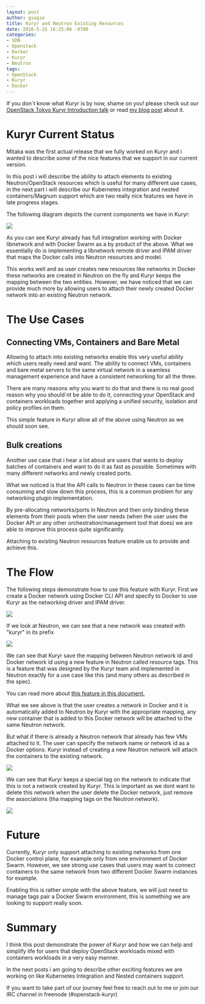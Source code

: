 ```yaml
---
layout: post
author: gsagie
title: Kuryr and Neutron Existing Resources
date: 2016-5-15 16:25:06 -0700
categories:
- SDN
- Openstack
- Docker
- Kuryr
- Neutron
tags:
- OpenStack
- Kuryr
- Docker
---
```


If you don`t know what Kuryr is by now, shame on you!  please check out
our [OpenStack Tokyo Kuryr Introduction talk](https://www.openstack.org/videos/video/tokyo-2474)
or read [my blog post](http://galsagie.github.io/2015/08/24/kuryr-part1/) about it.

# Kuryr Current Status

Mitaka was the first actual release that we fully worked on Kuryr and i wanted
to describe some of the nice features that we support in our current version.

In this post i will describe the ability to attach elements to existing Neutron/OpenStack resources
which is useful for many different use cases, in the next part i will describe our Kubernetes
integration and nested containers/Magnum support which are two really nice features
we have in late progress stages.

The following diagram depicts the current components we have in Kuryr:

<img src="https://raw.githubusercontent.com/GalSagie/GalSagie.github.io/master/public/img/kuryr_components.jpg" />

As you can see Kuryr already has full integration working with Docker libnetwork and
with Docker Swarm as a by product of the above.
What we essentially do is implementing a libnetwork remote driver and IPAM driver that maps
the Docker calls into Neutron resources and model.

This works well and as user creates new resources like networks in Docker these networks are created
in Neutron on the fly and Kuryr keeps the mapping between the two entities.
However, we have noticed that we can provide much more by allowing users to attach their newly created
Docker network into an existing Neutron network.

# The Use Cases

## Connecting VMs, Containers and Bare Metal

Allowing to attach into existing networks enable this very useful ability which users really
need and want.
The ability to connect VMs, containers and bare metal servers to the same virtual network in
a seamless management experience and have a consistent networking for all the three.

There are many reasons why you want to do that and there is no real good reason why you
should`nt be able to do it, connecting your OpenStack and containers workloads together
and applying a unified security, isolation and policy profiles on them.

This simple feature in Kuryr allow all of the above using Neutron as we should soon see.

## Bulk creations

Another use case that i hear a lot about are users that wants to deploy batches
of containers and want to do it as fast as possible.
Sometimes with many different networks and newly created ports.

What we noticed is that the API calls to Neutron in these cases can be time consuming
and slow down this process, this is a common problem for any networking plugin
implementation.

By pre-allocating networks/ports in Neutron and then only binding these elements
from their pools when the user needs (when the user uses the Docker API or any other
orchestration/management tool that does) we are able to improve this process
quite significantly.

Attaching to existing Neutron resources feature enable us to provide and achieve this.

# The Flow

The following steps demonstrate how to use this feature with Kuryr.
First we create a Docker network using Docker CLI API and specify to Docker to use
Kuryr as the networking driver and IPAM driver.

<img src="https://raw.githubusercontent.com/GalSagie/GalSagie.github.io/master/public/img/kuryr_tags1.jpg" />

If we look at Neutron, we can see that a new network was created with "kuryr" in its prefix

<img src="https://raw.githubusercontent.com/GalSagie/GalSagie.github.io/master/public/img/kuryr_tags2.jpg" />

We can see that Kuryr save the mapping between Neutron network id and Docker network id using
a new feature in Neutron called resource tags.
This is a feature that was designed by the Kuryr team and implemented in Neutron exactly for
a use case like this (and many others as described in the spec).

You can read more about [this feature in this document.](http://docs.openstack.org/developer/neutron/devref/tag.html)

What we see above is that the user creates a network in Docker and it is automatically
added to Neutron by Kuryr with the appropriate mapping, any new container that is
added to this Docker network will be attached to the same Neutron network.

But what if there is already a Neutron network that already has few VMs attached to it.
The user can specify the network name or network id as a Docker options.
Kuryr instead of creating a new Neutron network will attach the containers to the existing
network.

<img src="https://raw.githubusercontent.com/GalSagie/GalSagie.github.io/master/public/img/kuryr_tags3.jpg" />

We can see that Kuryr keeps a special tag on the network to indicate that this is not a network
created by Kuryr.
This is important as we dont want to delete this network when the user delete the Docker network, just
remove the associations (tha mapping tags on the Neutron network).

<img src="https://raw.githubusercontent.com/GalSagie/GalSagie.github.io/master/public/img/kuryr_tags4.jpg" />

# Future

Currently, Kuryr only support attaching to existing networks from one Docker control plane, for example
only from one environment of Docker Swarm.
However, we see strong use cases that users may want to connect containers to the same network from two
different Docker Swarm instances for example.

Enabling this is rather simple with the above feature, we will just need to manage tags pair a Docker
Swarm environment, this is something we are looking to support really soon.

# Summary

I think this post demonstrate the power of Kuryr and how we can help and simplify life for users
that deploy OpenStack workloads mixed with containers workloads in a very easy manner.

In the next posts i am going to describe other exciting features we are working on like Kubernetes
Integration and Nested containers support.

If you want to take part of our journey feel free to reach out to me or join our IRC channel
in freenode (#openstack-kuryr)